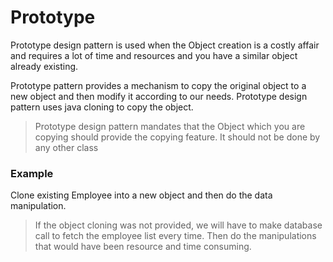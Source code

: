 # Prototype

Prototype design pattern is used when the Object creation is a costly affair and requires a lot of time and resources and you have a similar object already existing. 

Prototype pattern provides a mechanism to copy the original object to a new object and then modify it according to our needs. Prototype design pattern uses java cloning to copy the object.

> Prototype design pattern mandates that the Object which you are copying should provide the copying feature. It should not be done by any other class


### Example
Clone existing Employee into a new object and then do the data manipulation. 

> If the object cloning was not provided, we will have to make database call to fetch the employee list every time. Then do the manipulations that would have been resource and time consuming.
